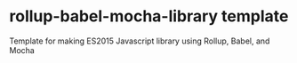 # rollup-babel-mocha-library template
Template for making ES2015 Javascript library using Rollup, Babel, and Mocha
